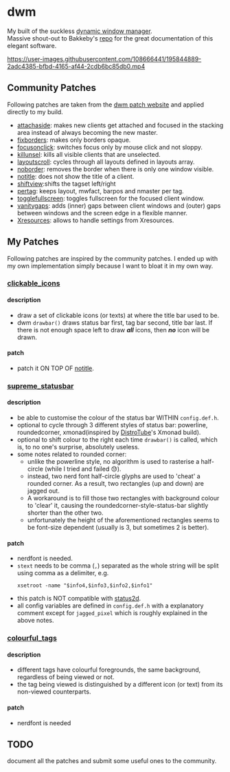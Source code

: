 # dwm
My built of the suckless [dynamic window manager](https://dwm.suckless.org).<br />
Massive shout-out to Bakkeby's [repo](https://github.com/bakkeby/dwm-commented) for the great documentation of this elegant software.

https://user-images.githubusercontent.com/108666441/195844889-2adc4385-bfbd-4165-af44-2cdb6bc85db0.mp4

## Community Patches
Following patches are taken from the [dwm patch website](https://dwm.suckless.org/patches/) and applied directly to my build.
- [attachaside](https://dwm.suckless.org/patches/attachaside/dwm-attachaside-6.3.diff): makes new clients get attached and focused in the stacking area instead of always becoming the new master.
- [fixborders](https://dwm.suckless.org/patches/alpha/dwm-fixborders-6.2.diff): makes only borders opaque.
- [focusonclick](https://dwm.suckless.org/patches/focusonclick/dwm-focusonclick-20200110-61bb8b2.diff): switches focus only by mouse click and not sloppy.
- [killunsel](https://dwm.suckless.org/patches/killunsel/dwm-killunsel-ceac8c91ff.diff): kills all visible clients that are unselected.
- [layoutscroll](https://dwm.suckless.org/patches/layoutscroll/dwm-layoutscroll-6.2.diff): cycles through all layouts defined in layouts array.
- [noborder](https://dwm.suckless.org/patches/noborder/dwm-noborderselflickerfix-2022042627-d93ff48803f0.diff): removes the border when there is only one window visible.
- [notitle](https://dwm.suckless.org/patches/notitle/dwm-notitle-20210715-138b405.diff): does not show the title of a client.
- [shiftview](https://lists.suckless.org/dev/1104/7590.html):shifts the tagset left/right 
- [pertag](https://dwm.suckless.org/patches/pertag/dwm-pertag-20200914-61bb8b2.diff): keeps layout, mwfact, barpos and nmaster per tag.
- [togglefullscreen](https://github.com/bakkeby/patches/blob/master/dwm/dwm-togglefullscreen-6.3.diff): toggles fullscreen for the focused client window.
- [vanitygaps](https://dwm.suckless.org/patches/vanitygaps/dwm-vanitygaps-20190508-6.2.diff): adds (inner) gaps between client windows and (outer) gaps between windows and the screen edge in a flexible manner.
- [Xresources](https://dwm.suckless.org/patches/xresources/dwm-xresources-20210827-138b405.diff): allows to handle settings from Xresources.

## My Patches
Following patches are inspired by the community patches. I ended up with my own implementation simply because I want to bloat it in my own way.

### [clickable_icons](https://github.com/gsaple/dwm/blob/main/my_patches/clickable_icons.diff)
#### description
- draw a set of clickable icons (or texts) at where the title bar used to be.
- dwm `drawbar()` draws status bar first, tag bar second, title bar last. If there is not enough space left to draw _**all**_ icons, then _**no**_ icon will be drawn.
#### patch
- patch it ON TOP OF [notitle](https://dwm.suckless.org/patches/notitle/dwm-notitle-20210715-138b405.diff).
 
### [supreme_statusbar](https://github.com/gsaple/dwm/blob/main/my_patches/supreme_statusbar.diff)
#### description
- be able to customise the colour of the status bar WITHIN `config.def.h`.
- optional to cycle through 3 different styles of status bar: powerline, roundedcorner, xmonad(inspired by [DistroTube](https://www.youtube.com/c/DistroTube)'s Xmonad build).
- optional to shift colour to the right each time `drawbar()` is called, which is, to no one's surprise, absolutely useless.
- some notes related to rounded corner:
  - unlike the powerline style, no algorithm is used to rasterise a half-circle (while I tried and failed :sweat:).
  - instead, two nerd font half-circle glyphs are used to 'cheat' a rounded corner. As a result, two rectangles (up and down) are jagged out.
  - A workaround is to fill those two rectangles with background colour to 'clear' it, causing the roundedcorner-style-status-bar slightly shorter than the other two.
  - unfortunately the height of the aforementioned rectangles seems to be font-size dependent (usually is 3, but sometimes 2 is better).
#### patch
- nerdfont is needed.
- `stext` needs to be comma (`,`) separated as the whole string will be split using comma as a delimiter, e.g.
  ```
  xsetroot -name "$info4,$info3,$info2,$info1"
  ```
- this patch is NOT compatible with [status2d](https://dwm.suckless.org/patches/status2d/).
- all config variables are defined in `config.def.h` with a explanatory comment except for `jagged_pixel` which is roughly explained in the above notes.

### [colourful_tags](https://github.com/gsaple/dwm/blob/main/my_patches/colourful_tags.diff)
#### description
- different tags have colourful foregrounds, the same background, regardless of being viewed or not.
- the tag being viewed is distinguished by a different icon (or text) from its non-viewed counterparts.
#### patch
- nerdfont is needed

## TODO
document all the patches and submit some useful ones to the community.



